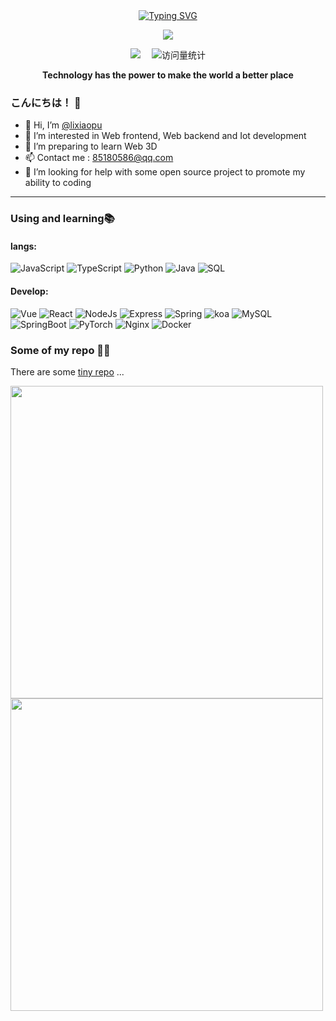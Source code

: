 <div align="center">
  
  <!-- dynamic typing effect 动态打字效果 -->
  <div align="center">
    <a href="https://blog.sunguoqi.com/">
      <img src="https://readme-typing-svg.demolab.com?font=Fira+Code&pause=1000&width=435&lines=println(%22Hello%2C%20World%22);りめほん 李小浦&center=true&size=27" alt="Typing SVG" />
    </a>
  </div>

  <!-- knock code pictures 敲代码的图片 -->
  <img src="https://cdn.jsdelivr.net/gh/sun0225SUN/sun0225SUN/assets/images/coding.gif" /><br>

  <!-- profile logo 个人资料徽标 -->
  <div align="center">
    <a href="https://blog.csdn.net//partworld?type=blog/"><img src="https://img.shields.io/badge/CSDN-论坛-c32136" /></a>&emsp;
    <!-- visitor statistics logo 访问量统计徽标 -->
    <img src="https://komarev.com/ghpvc/?username=chenmeilong" alt="访问量统计" />
  </div>
<p><b>Technology has the power to make the world a better place</b></p>
</div>

### こんにちは！ 👋

- 👋 Hi, I’m [@lixiaopu](https://github.com/limingpu123456)
- 👀 I’m interested in Web frontend, Web backend and Iot development
- 🌱 I’m preparing to learn Web 3D
- 📫 Contact me : 85180586@qq.com
- 🤔 I’m looking for help with some open source project to promote my ability to coding

---

### Using and learning📚
#### langs:
<!-- **Langs:** -->
![JavaScript](https://img.shields.io/badge/-JavaScript-%23F7DF1C?style=flat-square&logo=javascript&logoColor=ffff4a&color=d1b01f)
![TypeScript](https://img.shields.io/badge/TypeScript-ED8B00?style=flat-square&logo=typescript&logoColor=white)
![Python](https://img.shields.io/badge/Python-3373A7?style=flat-square&logo=python&logoColor=white)
![Java](https://img.shields.io/badge/Java-ED8B00?style=flat-square&logo=strava&logoColor=white)
![SQL](http://img.shields.io/badge/SQL-FF7F50?style=flat-square&logo=sqlite&logoColor=ffffff)

#### Develop:
<!-- **Develop:** -->
![Vue](https://img.shields.io/badge/-Vue-4FC08D?style=flat-square&logo=Vue.js&logoColor=fff)
![React](http://img.shields.io/badge/-React-6DB33F?style=flat-square&logo=react&logoColor=ffffff)
![NodeJs](https://img.shields.io/badge/-NodeJs-FF7D40?style=flat-square&logo=Node.js&logoColor=00d632)
![Express](https://img.shields.io/badge/-Express-DC382D?style=flat-square&logo=express&logoColor=ffffff)
![Spring](https://img.shields.io/badge/-Spring-003B57?style=flat-square&logo=spring&logoColor=ffffff)
![koa](https://img.shields.io/badge/-koa-F9423A?style=flat-square&logo=koa&logoColor=ffffff)
![MySQL](https://img.shields.io/badge/-MySQL-4169E1?style=flat-square&logo=mysql&logoColor=ffffff)
![SpringBoot](https://img.shields.io/badge/-SpringBoot-23F73F1C?style=flat-square&logo=springboot&logoColor=ffffff)
![PyTorch](https://img.shields.io/badge/-PyTorch-5391FE?style=flat-square&logo=pytorch&logoColor=ffffff)
![Nginx](https://img.shields.io/badge/-Nginx-3373A7?style=flat-square&logo=tensorflow&logoColor=ffffff)
![Docker](https://img.shields.io/badge/-Docker-2C2255?style=flat-square&logo=docker)

### Some of my repo :office_worker:
<!--- [【FileMaster-frontend】一个基于React的文件管理器，你可以轻松地操作服务器文件](https://github.com/chenmeilong/FileMaster-frontend)
- [【GPSS】一个毕设选题系统，采用Vue+Django式全栈开发](https://github.com/chenmeilong/GPSS)
- [【FCSECS】一个基于数字孪生的冷库控制系统，0到1实现嵌入式到WEB的全栈开发](https://github.com/chenmeilong/FCSECS)
- [【SPS】一个声呐处理系统，PyQt实现多种声呐二进制数据批量解析，瀑布流，拼接，目标检测、标注、存储等功能](https://github.com/chenmeilong/SPS)
- [【commodity-etoucher】一个AI抠图器，拥有在线、离线版支持](https://github.com/chenmeilong/commodity-etoucher)
- [【whale】Humpback Whale Identification, kaggle座头鲸识别赛](https://github.com/chenmeilong/whale)
- [【IndoorEnvironmentMonitoringSystem】一个采用嵌入式、上位机、AI、BIM和Web实现的室内环境监测系统](https://github.com/chenmeilong/IndoorEnvironmentMonitoringSystem)-->
<!--链接项目的-->
<!--<img width="340px" src="https://github-readme-stats.vercel.app/api/pin/?username=JACK-ZHANG-coming&repo=my-now-blog&theme=dark">-->

There are some [tiny repo](https://github.com/limingpu123456?page=1&tab=repositories) ...

<img width="500px" src="https://github-readme-stats-zeeland.vercel.app/api/top-langs/?username=limingpu123456&theme=merko&layout=compact" />
<img width="500px" src="https://github-readme-stats-zeeland.vercel.app/api?username=limingpu123456&show_icons=true&theme=merko&count_private=true" />

